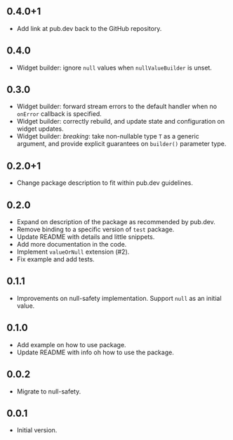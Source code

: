 ## 0.4.0+1

- Add link at pub.dev back to the GitHub repository.

## 0.4.0

- Widget builder: ignore `null` values when `nullValueBuilder` is unset.

## 0.3.0

- Widget builder: forward stream errors to the default handler when no `onError`
  callback is specified.
- Widget builder: correctly rebuild, and update state and configuration on
  widget updates.
- Widget builder: *breaking*: take non-nullable type `T` as a generic argument,
  and provide explicit guarantees on `builder()` parameter type.

## 0.2.0+1

- Change package description to fit within pub.dev guidelines.

## 0.2.0

- Expand on description of the package as recommended by pub.dev.
- Remove binding to a specific version of `test` package.
- Update README with details and little snippets.
- Add more documentation in the code.
- Implement `valueOrNull` extension (#2).
- Fix example and add tests.

## 0.1.1

- Improvements on null-safety implementation. Support `null` as an
  initial value.

## 0.1.0

- Add example on how to use package.
- Update README with info oh how to use the package.

## 0.0.2

- Migrate to null-safety.

## 0.0.1

- Initial version.

